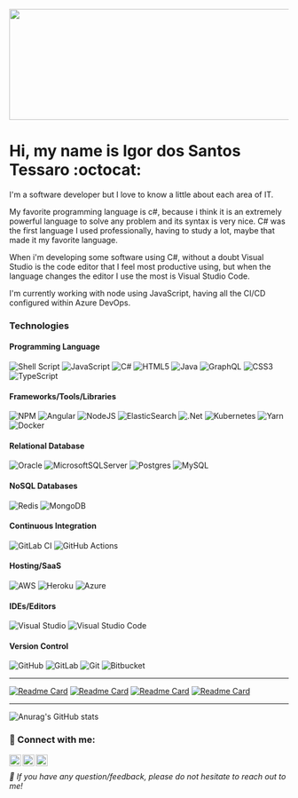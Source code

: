 <p align="center">
  <img width="1200" height="200" src="https://user-images.githubusercontent.com/14225541/149670143-9cf15afd-4999-4984-b085-f9f2b662f5eb.jpg" alt="my banner">
</p>

# Hi, my name is Igor dos Santos Tessaro :octocat:
I'm a software developer but I love to know a little about each area of IT.

My favorite programming language is c#, because i think it is an extremely powerful language to solve any problem and its syntax is very nice. C# was the first language I used professionally, having to study a lot, maybe that made it my favorite language.

When i'm developing some software using C#, without a doubt Visual Studio is the code editor that I feel most productive using, but when the language changes the editor I use the most is Visual Studio Code.

I'm currently working with node using JavaScript, having all the CI/CD configured within Azure DevOps.

### Technologies

#### Programming Language

![Shell Script](https://img.shields.io/badge/shell_script-%23121011.svg?style=for-the-badge&logo=gnu-bash&logoColor=white)
![JavaScript](https://img.shields.io/badge/javascript-%23323330.svg?style=for-the-badge&logo=javascript&logoColor=%23F7DF1E)
![C#](https://img.shields.io/badge/c%23-%23239120.svg?style=for-the-badge&logo=c-sharp&logoColor=white)
![HTML5](https://img.shields.io/badge/html5-%23E34F26.svg?style=for-the-badge&logo=html5&logoColor=white)
![Java](https://img.shields.io/badge/java-%23ED8B00.svg?style=for-the-badge&logo=java&logoColor=white)
![GraphQL](https://img.shields.io/badge/-GraphQL-E10098?style=for-the-badge&logo=graphql&logoColor=white)
![CSS3](https://img.shields.io/badge/css3-%231572B6.svg?style=for-the-badge&logo=css3&logoColor=white)
![TypeScript](https://img.shields.io/badge/typescript-%23007ACC.svg?style=for-the-badge&logo=typescript&logoColor=white)

#### Frameworks/Tools/Libraries

![NPM](https://img.shields.io/badge/NPM-%23000000.svg?style=for-the-badge&logo=npm&logoColor=white)
![Angular](https://img.shields.io/badge/angular-%23DD0031.svg?style=for-the-badge&logo=angular&logoColor=white)
![NodeJS](https://img.shields.io/badge/node.js-6DA55F?style=for-the-badge&logo=node.js&logoColor=white)
![ElasticSearch](https://img.shields.io/badge/-ElasticSearch-005571?style=for-the-badge&logo=elasticsearch)
![.Net](https://img.shields.io/badge/.NET-5C2D91?style=for-the-badge&logo=.net&logoColor=white)
![Kubernetes](https://img.shields.io/badge/kubernetes-%23326ce5.svg?style=for-the-badge&logo=kubernetes&logoColor=white)
![Yarn](https://img.shields.io/badge/yarn-%232C8EBB.svg?style=for-the-badge&logo=yarn&logoColor=white)
![Docker](https://img.shields.io/badge/docker-%230db7ed.svg?style=for-the-badge&logo=docker&logoColor=white)

#### Relational Database

![Oracle](https://img.shields.io/badge/Oracle-F80000?style=for-the-badge&logo=oracle&logoColor=white)
![MicrosoftSQLServer](https://img.shields.io/badge/Microsoft%20SQL%20Sever-CC2927?style=for-the-badge&logo=microsoft%20sql%20server&logoColor=white) 
![Postgres](https://img.shields.io/badge/postgres-%23316192.svg?style=for-the-badge&logo=postgresql&logoColor=white)
![MySQL](https://img.shields.io/badge/mysql-%2300f.svg?style=for-the-badge&logo=mysql&logoColor=white) 

#### NoSQL Databases

![Redis](https://img.shields.io/badge/redis-%23DD0031.svg?style=for-the-badge&logo=redis&logoColor=white)
![MongoDB](https://img.shields.io/badge/MongoDB-%234ea94b.svg?style=for-the-badge&logo=mongodb&logoColor=white) 

#### Continuous Integration

![GitLab CI](https://img.shields.io/badge/GitLabCI-%23181717.svg?style=for-the-badge&logo=gitlab&logoColor=white) 
![GitHub Actions](https://img.shields.io/badge/githubactions-%232671E5.svg?style=for-the-badge&logo=githubactions&logoColor=white)

#### Hosting/SaaS

![AWS](https://img.shields.io/badge/AWS-%23FF9900.svg?style=for-the-badge&logo=amazon-aws&logoColor=white)
![Heroku](https://img.shields.io/badge/heroku-%23430098.svg?style=for-the-badge&logo=heroku&logoColor=white)
![Azure](https://img.shields.io/badge/azure-%230072C6.svg?style=for-the-badge&logo=microsoftazure&logoColor=white)

#### IDEs/Editors

![Visual Studio](https://img.shields.io/badge/Visual%20Studio-5C2D91.svg?style=for-the-badge&logo=visual-studio&logoColor=white)
![Visual Studio Code](https://img.shields.io/badge/Visual%20Studio%20Code-0078d7.svg?style=for-the-badge&logo=visual-studio-code&logoColor=white)

#### Version Control

![GitHub](https://img.shields.io/badge/github-%23121011.svg?style=for-the-badge&logo=github&logoColor=white)
![GitLab](https://img.shields.io/badge/gitlab-%23181717.svg?style=for-the-badge&logo=gitlab&logoColor=white)
![Git](https://img.shields.io/badge/git-%23F05033.svg?style=for-the-badge&logo=git&logoColor=white)
![Bitbucket](https://img.shields.io/badge/bitbucket-%230047B3.svg?style=for-the-badge&logo=bitbucket&logoColor=white)

---
[![Readme Card](https://github-readme-stats.vercel.app/api/pin/?username=igortessaro&repo=template-dotnetcore-application&theme=dark)](https://github.com/igortessaro/template-dotnetcore-application)
[![Readme Card](https://github-readme-stats.vercel.app/api/pin/?username=igortessaro&repo=adventureworks-person&theme=dark)](https://github.com/igortessaro/adventureworks-person)
[![Readme Card](https://github-readme-stats.vercel.app/api/pin/?username=igortessaro&repo=api-gateway-ocelot&theme=dark)](https://github.com/igortessaro/api-gateway-ocelot)
[![Readme Card](https://github-readme-stats.vercel.app/api/pin/?username=igortessaro&repo=background-services&theme=dark)](https://github.com/igortessaro/background-services)

---
![Anurag's GitHub stats](https://github-readme-stats.vercel.app/api?username=igortessaro&theme=dark&show_icons=true)

### 🤝 Connect with me:

<a href="https://www.instagram.com/igorstessaro/"><img align="left" src="https://user-images.githubusercontent.com/14225541/149669840-89048e88-cfce-42ab-91ea-e39b48df1046.png" alt="Igor Tessaro | Instagram" width="21px"/></a>

<a href="igorstessaro57@mail.com"><img align="left" src="https://user-images.githubusercontent.com/14225541/149669684-f6d8fd16-3ef7-4fe2-8d97-d37c51234f1e.png" alt="Igor Tessaro | Gmail" width="21px"/></a>

<a href="https://www.linkedin.com/in/igor-tessaro-37176296/"><img align="left" src="https://user-images.githubusercontent.com/14225541/149669707-56966628-9153-4ca6-b906-aaeea245429a.png" alt="Igor Tessaro | Linkedin" width="21px"/></a>
</br>

<cite>
  💬 If you have any question/feedback, please do not hesitate to reach out to me!
</cite>
                                                                                                                          
<!--
**igortessaro/igortessaro** is a ✨ _special_ ✨ repository because its `README.md` (this file) appears on your GitHub profile.

Here are some ideas to get you started:

- 🔭 I’m currently working on ...
- 🌱 I’m currently learning ...
- 👯 I’m looking to collaborate on ...
- 🤔 I’m looking for help with ...
- 💬 Ask me about ...
- 📫 How to reach me: ...
- 😄 Pronouns: ...
- ⚡ Fun fact: ...
-->
